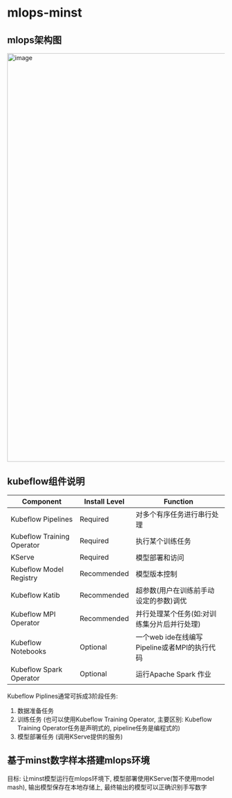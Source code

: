 # mlops-minst

## mlops架构图

<img width="946" alt="image" src="https://github.com/user-attachments/assets/48da476a-1c68-440b-a4ac-d1b9476079ff">

## kubeflow组件说明

Component | Install Level | Function
--- | --- | ---
Kubeflow Pipelines | Required | 对多个有序任务进行串行处理
Kubeflow Training Operator | Required | 执行某个训练任务
KServe | Required | 模型部署和访问
Kubeflow Model Registry | Recommended | 模型版本控制
Kubeflow Katib | Recommended | 超参数(用户在训练前手动设定的参数)调优
Kubeflow MPI Operator | Recommended | 并行处理某个任务(如:对训练集分片后并行处理)
Kubeflow Notebooks | Optional | 一个web ide在线编写Pipeline或者MPI的执行代码
Kubeflow Spark Operator | Optional | 运行Apache Spark 作业

Kubeflow Piplines通常可拆成3阶段任务:
1. 数据准备任务
2. 训练任务 (也可以使用Kubeflow Training Operator, 主要区别: Kubeflow Training Operator任务是声明式的, pipeline任务是编程式的)
3. 模型部署任务 (调用KServe提供的服务)

## 基于minst数字样本搭建mlops环境

目标: 让minst模型运行在mlops环境下, 模型部署使用KServe(暂不使用model mash), 输出模型保存在本地存储上, 最终输出的模型可以正确识别手写数字
